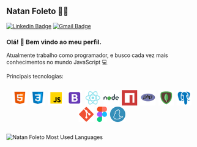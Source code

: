 ## Natan Foleto 🧑🏻‍




[![Linkedin Badge](https://img.shields.io/badge/LinkedIn-blue?style=flat-square&logo=Linkedin&logoColor=white&link=https://www.linkedin.com/in/vinicius-faleiros/)](https://www.linkedin.com/in/natan-foleto-9bbb2b178/)
[![Gmail Badge](https://img.shields.io/badge/-viniciusfaleiros26@gmail.com-c14438?style=flat-square&logo=Gmail&logoColor=white&link=mailto:juninn12346@gmail.com)](mailto:natanfoleto2015@gmail.com)

### Olá! 👋  Bem vindo ao meu perfil. #

Atualmente trabalho como programador, e busco cada vez mais conhecimentos no mundo JavaScript 💻 <p>
Principais tecnologias: <p>
  
<center>
<div style="display:flex; justify-content:space-around; width: 100%;">

<img src="https://github.com/reinaldo-silva/reinaldo-silva/blob/master/assets/html5.svg" height="40px"/>&nbsp;
<img src="https://github.com/reinaldo-silva/reinaldo-silva/blob/master/assets/css3.svg" height="40px"/>&nbsp;
<img src="https://github.com/reinaldo-silva/reinaldo-silva/blob/master/assets/javascript.svg" height="40px"/>&nbsp;
<img src="https://github.com/reinaldo-silva/reinaldo-silva/blob/master/assets/bootstrap.svg" height="40px"/>&nbsp;
<img src="https://github.com/reinaldo-silva/reinaldo-silva/blob/master/assets/react.svg" height="40px"/>&nbsp;
<img src="https://github.com/reinaldo-silva/reinaldo-silva/blob/master/assets/nodejs.svg" height="40px"/>&nbsp;
<img src="https://github.com/reinaldo-silva/reinaldo-silva/blob/master/assets/npm.png" height="40px"/>&nbsp;
<img src="https://github.com/reinaldo-silva/reinaldo-silva/blob/master/assets/php.png" height="40px"/>&nbsp;
<img src="https://github.com/reinaldo-silva/reinaldo-silva/blob/master/assets/mongodb.svg" height="40px"/>&nbsp;
<img src="https://github.com/reinaldo-silva/reinaldo-silva/blob/master/assets/postgreesql.svg" height="40px"/>&nbsp;
<img src="https://github.com/reinaldo-silva/reinaldo-silva/blob/master/assets/git.png" height="40px"/>&nbsp;
<img src="https://github.com/reinaldo-silva/reinaldo-silva/blob/master/assets/Figma.svg" height="40px"/>&nbsp;
<img src="https://github.com/reinaldo-silva/reinaldo-silva/blob/master/assets/yarn.png" height="40px"/>&nbsp;
</div>
  </center>
   

![Natan Foleto Most Used Languages](https://github-readme-stats.vercel.app/api/top-langs/?username=natanfoleto&hide=html&layout=compact&show_icons=true&theme=tokyonight)
